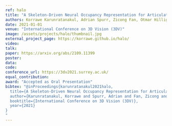 ```yaml
---
ref: halo
title: "A Skeleton-Driven Neural Occupancy Representation for Articulated Hands"
authors: Korrawe Karunratanakul, Adrian Spurr, Zicong Fan, Otmar Hilliges, Siyu Tang
date: 2021-01-01
venue: "International Conference on 3D Vision (3DV)"
image: /assets/projects/halo/thumbnail.jpg
external_project_page: https://korrawe.github.io/halo/
video: 
talk: 
paper: https://arxiv.org/abs/2109.11399
poster: 
data: 
code: 
conference_url: https://3dv2021.surrey.ac.uk/
equal_contribution: 
award: "Accepted as Oral Presentation"
bibtex: "@inProceedings{karunratanakul2021halo,
  title={A Skeleton-Driven Neural Occupancy Representation for Articulated Hands},
  author={Karunratanakul, Korrawe and Spurr, Adrian and Fan, Zicong and Hilliges, Otmar and Tang, Siyu},
  booktitle={International Conference on 3D Vision (3DV)},
  year={2021}
}
"
---
```

